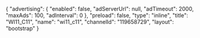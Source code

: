 {
    "advertising": {
        "enabled": false,
        "adServerUrl": null,
        "adTimeout": 2000,
        "maxAds": 100,
        "adInterval": 0
    },
    "preload": false,
    "type": "inline",
    "title": "WI11_C11",
    "name": "wi11_c11",
    "channelId": "119658729",
    "layout": "bootstrap"
}